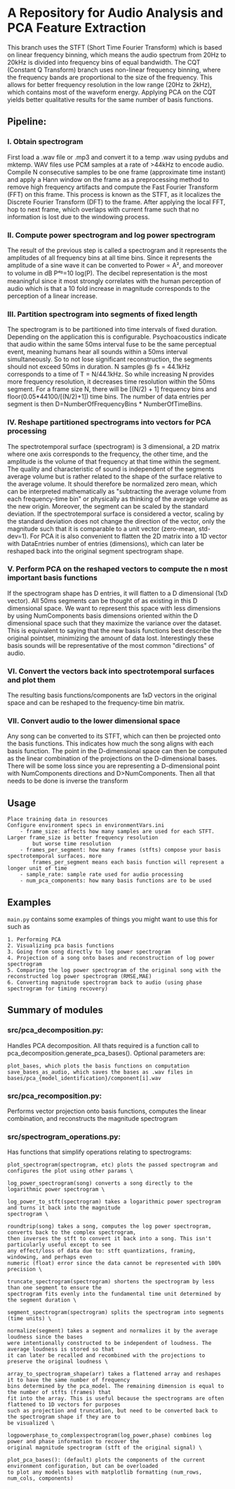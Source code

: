 # A Repository for Audio Analysis and PCA Feature Extraction

This branch uses the STFT (Short Time Fourier Transform) which is based on linear frequency binning, which means the audio spectrum from 20Hz to 20kHz is divided into frequency bins of equal bandwidth.
The CQT (Constant Q Transform) branch uses non-linear frequency binning, where the frequency bands are proportional to the size of the frequency. This allows for better frequency resolution in the low range (20Hz to 2kHz), which contains most of the waveform energy. Applying PCA on the CQT yields better qualitative results for the same number of basis functions.

## Pipeline:

### I. Obtain spectrogram

First load a .wav file or .mp3 and convert it to a temp .wav using pydubs and mktemp. WAV files use PCM samples at a rate of >44kHz to encode audio. Compile N consecutive samples to be one frame (approximate time instant) and apply a Hann window on the frame as a preprocessing method to remove high frequency artifacts and compute the Fast Fourier Transform (FFT) on this frame. This process is known as the STFT, as it localizes the Discrete Fourier Transform (DFT) to the frame. After applying the local FFT, hop to next frame, which overlaps with current frame such that no information is lost due to the windowing process.

### II. Compute power spectrogram and log power spectrogram

The result of the previous step is called a spectrogram and it represents the amplitudes of all frequency bins at all time bins. Since it represents the amplitude of a sine wave it can be converted to Power ∝ A², and moreover to volume in dB Pᵈᴮ=10 log(P). The decibel representation is the most meaningful since it most strongly correlates with the human perception of audio which is that a 10 fold increase in magnitude corresponds to the perception of a linear increase.

### III. Partition spectrogram into segments of fixed length

The spectrogram is to be partitioned into time intervals of fixed duration. Depending on the application this is configurable. Psychoacoustics indicate that audio within the same 50ms interval fuse to be the same perceptual event, meaning humans hear all sounds within a 50ms interval simultaneously. So to not lose significant reconstruction, the segments should not exceed 50ms in duration. N samples @ fs = 44.1kHz corresponds to a time of T = N/44.1kHz. So while increasing N provides more frequency resolution, it decreases time resolution within the 50ms segment. For a frame size N, there will be [(N/2) + 1] frequency bins and floor(0.05*44100/[(N/2)+1]) time bins. The number of data entries per segment is then D=NumberOfFrequencyBins * NumberOfTimeBins.

### IV. Reshape partitioned spectrograms into vectors for PCA processing

The spectrotemporal surface (spectrogram) is 3 dimensional, a 2D matrix where one axis corresponds to the frequency, the other time, and the amplitude is the volume of that frequency at that time within the segment. The quality and characteristic of sound is independent of the segments average volume but is rather related to the shape of the surface relative to the average volume. It should therefore be normalized zero mean, which can be interpreted mathematically as "subtracting the average volume from each frequency-time bin" or physically as thinking of the average volume as the new origin. Moreover, the segment can be scaled by the standard deviation. If the spectrotemporal surface is considered a vector, scaling by the standard deviation does not change the direction of the vector, only the magnitude such that it is comparable to a unit vector (zero-mean, std-dev=1). For PCA it is also convenient to flatten the 2D matrix into a 1D vector with DataEntries number of entries (dimensions), which can later be reshaped back into the original segment spectrogram shape.

### V. Perform PCA on the reshaped vectors to compute the n most important basis functions

If the spectrogram shape has D entries, it will flatten to a D dimensional (1xD vector). All 50ms segments can be thought of as existing in this D dimensional space. We want to represent this space with less dimensions by using NumComponents basis dimensions oriented within the D dimensional space such that they maximize the variance over the dataset. This is equivalent to saying that the new basis functions best describe the original pointset, minimizing the amount of data lost. Interestingly these basis sounds will be representative of the most common "directions" of audio.

### VI. Convert the vectors back into spectrotemporal surfaces and plot them

The resulting basis functions/components are 1xD vectors in the original space and can be reshaped to the frequency-time bin matrix.

### VII. Convert audio to the lower dimensional space

Any song can be converted to its STFT, which can then be projected onto the basis functions. This indicates how much the song aligns with each basis function. The point in the D-dimensional space can then be computed as the linear combination of the projections on the D-dimensional bases. There will be some loss since you are representing a D-dimensional point with NumComponents directions and D>NumComponents. Then all that needs to be done is inverse the transform

## Usage

    Place training data in resources
    Configure environment specs in environmentVars.ini
        - frame_size: affects how many samples are used for each STFT. Larger frame_size is better frequency resolution
            but worse time resolution
        - frames_per_segment: how many frames (stfts) compose your basis spectrotemporal surfaces. more
            frames_per_segment means each basis function will represent a longer unit of time
        - sample_rate: sample rate used for audio processing
        - num_pca_components: how many basis functions are to be used

## Examples

`main.py` contains some examples of things you might want to use this for such as

    1. Performing PCA
    2. Visualizing pca basis functions
    3. Going from song directly to log power spectrogram
    4. Projection of a song onto bases and reconstruction of log power spectrogram
    5. Comparing the log power spectrogram of the original song with the reconstructed log power spectrogram (RMSE,MAE)
    6. Converting magnitude spectrogram back to audio (using phase spectrogram for timing recovery)

## Summary of modules

### src/pca_decomposition.py:

Handles PCA decomposition. All thats required is a function call to pca_decomposition.generate_pca_bases(). Optional parameters are:

    plot_bases, which plots the basis functions on computation
    save_bases_as_audio, which saves the bases as .wav files in bases/pca_{model_identification}/component[i].wav

### src/pca_recomposition.py:

Performs vector projection onto basis functions, computes the linear combination, and reconstructs the
magnitude spectrogram

### src/spectrogram_operations.py:

Has functions that simplify operations relating to spectrograms:

    plot_spectrogram(spectrogram, etc) plots the passed spectrogram and configures the plot using other params \

    log_power_spectrogram(song) converts a song directly to the logarithmic power spectrogram \

    log_power_to_stft(spectrogram) takes a logarithmic power spectrogram and turns it back into the magnitude
    spectrogram \

    roundtrip(song) takes a song, computes the log power spectrogram, converts back to the complex spectrogram,
    then inverses the stft to convert it back into a song. This isn't particularly useful except to see
    any effect/loss of data due to: stft quantizations, framing, windowing, and perhaps even
    numeric (float) error since the data cannot be represented with 100% precision \

    truncate_spectrogram(spectrogram) shortens the spectrogram by less than one segment to ensure the
    spectrogram fits evenly into the fundamental time unit determined by the segment duration \

    segment_spectrogram(spectrogram) splits the spectrogram into segments (time units) \

    normalize(segment) takes a segment and normalizes it by the average loudness since the bases
    were intentionally constructed to be independent of loudness. The average loudness is stored so that
    it can later be recalled and recombined with the projections to preserve the original loudness \

    array_to_spectrogram_shape(arr) takes a flattened array and reshapes it to have the same number of frequency
    bins determined by the pca_model. The remaining dimension is equal to the number of stfts (frames) that
    fit into the array. This is useful because the spectrograms are often flattened to 1D vectors for purposes
    such as projection and truncation, but need to be converted back to the spectrogram shape if they are to
    be visualized \

    logpowerphase_to_complexspectrogram(log_power,phase) combines log power and phase information to recover the
    original magnitude spectrogram (stft of the original signal) \

    plot_pca_bases(): (default) plots the components of the current environment configuration, but can be overloaded
    to plot any models bases with matplotlib formatting (num_rows, num_cols, components)
